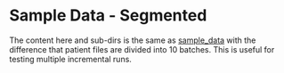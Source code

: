 # Sample Data - Segmented

The content here and sub-dirs is the same as [sample_data](../sample_data) with
the difference that patient files are divided into 10 batches. This is useful
for testing multiple incremental runs.
